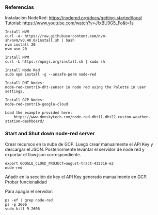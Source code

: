 ### Referencias
Instalación NodeRed: https://nodered.org/docs/getting-started/local
Tutorial:     https://www.youtube.com/watch?v=JfxBU9G5_Fo&t=1s

```
Install NVM
curl -o- https://raw.githubusercontent.com/nvm-sh/nvm/v0.40.0/install.sh | bash
nvm install 20
nvm use 20

Install NPM
curl -L https://npmjs.org/install.sh | sudo sh

Install Node Red
sudo npm install -g --unsafe-perm node-red

Install DHT Nodes:
node-red-contrib-dht-sensor in node red using the Palette in user settings.

Install GCP Nodes:
node-red-contrib-google-cloud

Load the example provided here: 
    https://www.donskytech.com/node-red-dht11-dht22-custom-weather-station-dashboard/ 
```

### Start and Shut down node-red server

Crear recursos en la nube de GCP.
Luego crear manualmente el API Key y descargar el JSON.
Posteriormente levantar el servidor de node red y exportar el flow.json correspondiente.
```
export GOOGLE_CLOUD_PROJECT=august-tract-432316-e2
node-red
```
Añadir en la sección de key el API Key generado manualmente en GCP.
Probar funcionalidad

Para apagar el servidor:
```
ps -ef | grep node-red
ps -p 2606
sudo kill 9 2606
```
